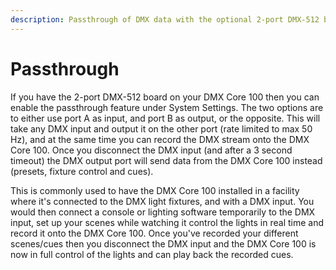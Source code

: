 ```yaml
---
description: Passthrough of DMX data with the optional 2-port DMX-512 board
---
```


# Passthrough

If you have the 2-port DMX-512 board on your DMX Core 100 then you can enable the passthrough feature under System Settings. The two options are to either use port A as input, and port B as output, or the opposite. This will take any DMX input and output it on the other port (rate limited to max 50 Hz), and at the same time you can record the DMX stream onto the DMX Core 100. Once you disconnect the DMX input (and after a 3 second timeout) the DMX output port will send data from the DMX Core 100 instead (presets, fixture control and cues).

This is commonly used to have the DMX Core 100 installed in a facility where it's connected to the DMX light fixtures, and with a DMX input. You would then connect a console or lighting software temporarily to the DMX input, set up your scenes while watching it control the lights in real time and record it onto the DMX Core 100. Once you've recorded your different scenes/cues then you disconnect the DMX input and the DMX Core 100 is now in full control of the lights and can play back the recorded cues.
